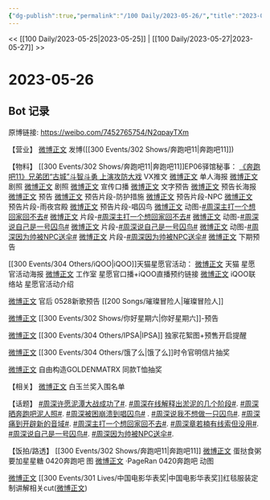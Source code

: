 ```yaml
---
{"dg-publish":true,"permalink":"/100 Daily/2023-05-26/","title":"2023-05-26","created":"2023-05-28T15:13:51.680+08:00","updated":"2023-05-28T16:10:48.078+08:00"}
---
```



<< [[100 Daily/2023-05-25\|2023-05-25]] | [[100 Daily/2023-05-27\|2023-05-27]] >>

# 2023-05-26

## Bot 记录

原博链接: https://weibo.com/7452765754/N2qpayTXm

【营业】
[微博正文](http://weibo.com/1736988591/N2po3o23e) 发博([[300 Events/302 Shows/奔跑吧11\|奔跑吧11]])

【物料】
[[300 Events/302 Shows/奔跑吧11\|奔跑吧11]]EP06驿馆秘事：
[《奔跑吧11》兄弟团“古城”斗智斗勇 上演攻防大戏](https://weibo.cn/sinaurl?u=https%3A%2F%2Fmp.weixin.qq.com%2Fs%2FujJfelSj-UHXBudkxwejoQ) VX推文
[微博正文](https://weibo.com/5242381821/N2m0Vwqrc) 单人海报
[微博正文](https://weibo.com/5242381821/N2lomEA7c) 剧照
[微博正文](https://weibo.com/5242381821/N2md6wsVr) 剧照
[微博正文](https://weibo.com/5242381821/N2lBmeNNo) 宣传口播
[微博正文](https://weibo.com/5242381821/N2lgfp6TS) 文字预告
[微博正文](https://weibo.com/5242381821/N2lQMo7tI) 预告长海报
[微博正文](https://weibo.com/5242381821/N2lOL97Vn) 预告
[微博正文](https://weibo.com/5242381821/N2mODcFqS) 预告片段-防护措施
[微博正文](https://weibo.com/5242381821/N2n5Ul12Q) 预告片段-NPC
[微博正文](https://weibo.com/5242381821/N2nKPsS1a) 预告片段-雨夜宫殿
[微博正文](https://weibo.com/5242381821/N2nSCezMJ) 预告片段-唱囚鸟
[微博正文](https://weibo.com/5242381821/N2pMjcYvH) 动图-[#周深主打一个想回家回不去#](https://s.weibo.com/weibo?q=%23%E5%91%A8%E6%B7%B1%E4%B8%BB%E6%89%93%E4%B8%80%E4%B8%AA%E6%83%B3%E5%9B%9E%E5%AE%B6%E5%9B%9E%E4%B8%8D%E5%8E%BB%23)
[微博正文](https://weibo.com/2110705772/N2pYsEQpz) 片段-[#周深主打一个想回家回不去#](https://s.weibo.com/weibo?q=%23%E5%91%A8%E6%B7%B1%E4%B8%BB%E6%89%93%E4%B8%80%E4%B8%AA%E6%83%B3%E5%9B%9E%E5%AE%B6%E5%9B%9E%E4%B8%8D%E5%8E%BB%23)
[微博正文](https://weibo.com/5242381821/N2pQQasBv) 动图-[#周深说自己是一号囚鸟#](https://s.weibo.com/weibo?q=%23%E5%91%A8%E6%B7%B1%E8%AF%B4%E8%87%AA%E5%B7%B1%E6%98%AF%E4%B8%80%E5%8F%B7%E5%9B%9A%E9%B8%9F%23)
[微博正文](https://weibo.com/2110705772/N2q2kxV9z) 片段-[#周深说自己是一号囚鸟#](https://s.weibo.com/weibo?q=%23%E5%91%A8%E6%B7%B1%E8%AF%B4%E8%87%AA%E5%B7%B1%E6%98%AF%E4%B8%80%E5%8F%B7%E5%9B%9A%E9%B8%9F%23)
[微博正文](https://weibo.com/5242381821/N2pTND99C) 动图-[#周深因为帅被NPC送伞#](https://s.weibo.com/weibo?q=%23%E5%91%A8%E6%B7%B1%E5%9B%A0%E4%B8%BA%E5%B8%85%E8%A2%ABNPC%E9%80%81%E4%BC%9E%23)
[微博正文](https://weibo.com/2110705772/N2q2WnpAJ) 片段-[#周深因为帅被NPC送伞#](https://s.weibo.com/weibo?q=%23%E5%91%A8%E6%B7%B1%E5%9B%A0%E4%B8%BA%E5%B8%85%E8%A2%ABNPC%E9%80%81%E4%BC%9E%23)
[微博正文](https://weibo.com/5242381821/N2q5PsyXe) 下期预告

[[300 Events/304 Others/iQOO\|iQOO]]天猫星愿官活动：
[微博正文](http://weibo.com/1768198384/N2ledwgIH) 天猫 星愿官活动海报
[微博正文](http://weibo.com/7478855230/N2nPQluo7) 工作室 星愿官口播+iQOO直播预约链接
[微博正文](http://weibo.com/6378846558/N2nZsjJke) iQOO联络站 星愿官活动介绍

[微博正文](http://weibo.com/5248300719/N2ofayYf3) 官后 0528新歌预告 [[200 Songs/璀璨冒险人\|璀璨冒险人]]

[微博正文](http://weibo.com/6456359414/N2q44szhf) [[300 Events/302 Shows/你好星期六\|你好星期六]]-预告

[微博正文](http://weibo.com/1851789841/N2mdQyW2a) [[300 Events/304 Others/IPSA\|IPSA]] 独家花絮图+预售开启提醒

[微博正文](http://weibo.com/7756461320/N2m3l4SwS) [[300 Events/304 Others/饿了么\|饿了么]]时令官明信片抽奖

[微博正文](http://weibo.com/6036831700/N2ozxa4pH) 自由构造GOLDENMATRX 同款T恤抽奖

【相关】
[微博正文](https://weibo.com/2012444592/N2lkxlHcx) 白玉兰奖入围名单

【话题】
[#周深许愿泥潭大战成功了#](https://s.weibo.com/weibo?q=%23%E5%91%A8%E6%B7%B1%E8%AE%B8%E6%84%BF%E6%B3%A5%E6%BD%AD%E5%A4%A7%E6%88%98%E6%88%90%E5%8A%9F%E4%BA%86%23).
[#周深在线解释出淤泥的几个阶段#](https://s.weibo.com/weibo?q=%23%E5%91%A8%E6%B7%B1%E5%9C%A8%E7%BA%BF%E8%A7%A3%E9%87%8A%E5%87%BA%E6%B7%A4%E6%B3%A5%E7%9A%84%E5%87%A0%E4%B8%AA%E9%98%B6%E6%AE%B5%23).
[#周深晒奔跑吧泥人照#](https://s.weibo.com/weibo?q=%23%E5%91%A8%E6%B7%B1%E6%99%92%E5%A5%94%E8%B7%91%E5%90%A7%E6%B3%A5%E4%BA%BA%E7%85%A7%23).
[#周深被困崩溃到唱囚鸟#](https://s.weibo.com/weibo?q=%23%E5%91%A8%E6%B7%B1%E8%A2%AB%E5%9B%B0%E5%B4%A9%E6%BA%83%E5%88%B0%E5%94%B1%E5%9B%9A%E9%B8%9F%23) .
[#周深说我不想做一只囚鸟#](https://s.weibo.com/weibo?q=%23%E5%91%A8%E6%B7%B1%E8%AF%B4%E6%88%91%E4%B8%8D%E6%83%B3%E5%81%9A%E4%B8%80%E5%8F%AA%E5%9B%9A%E9%B8%9F%23).
[#周深痛到开辟新的音域#](https://s.weibo.com/weibo?q=%23%E5%91%A8%E6%B7%B1%E7%97%9B%E5%88%B0%E5%BC%80%E8%BE%9F%E6%96%B0%E7%9A%84%E9%9F%B3%E5%9F%9F%23).
[#周深主打一个想回家回不去#](https://s.weibo.com/weibo?q=%23%E5%91%A8%E6%B7%B1%E4%B8%BB%E6%89%93%E4%B8%80%E4%B8%AA%E6%83%B3%E5%9B%9E%E5%AE%B6%E5%9B%9E%E4%B8%8D%E5%8E%BB%23).
[#周深章若楠有线索但没用#](https://s.weibo.com/weibo?q=%23%E5%91%A8%E6%B7%B1%E7%AB%A0%E8%8B%A5%E6%A5%A0%E6%9C%89%E7%BA%BF%E7%B4%A2%E4%BD%86%E6%B2%A1%E7%94%A8%23).
[#周深说自己是一号囚鸟#](https://s.weibo.com/weibo?q=%23%E5%91%A8%E6%B7%B1%E8%AF%B4%E8%87%AA%E5%B7%B1%E6%98%AF%E4%B8%80%E5%8F%B7%E5%9B%9A%E9%B8%9F%23).
[#周深因为帅被NPC送伞#](https://s.weibo.com/weibo?q=%23%E5%91%A8%E6%B7%B1%E5%9B%A0%E4%B8%BA%E5%B8%85%E8%A2%ABNPC%E9%80%81%E4%BC%9E%23).

【饭拍/路透】
[[300 Events/302 Shows/奔跑吧11\|奔跑吧11]]
[微博正文](http://weibo.com/6048634807/N2nNfyiU6) 蛋挞食粥要加星星糖 0420奔跑吧 图
[微博正文](http://weibo.com/7633014126/N2pcisAPH) ·PageRan 0420奔跑吧 动图

[微博正文](https://weibo.com/2284245305/N2i9IrL0O) [[300 Events/301 Lives/中国电影华表奖\|中国电影华表奖]]红毯服装定制讲解相关cut([微博正文](https://weibo.com/1709638700/N27PGcxKA))
